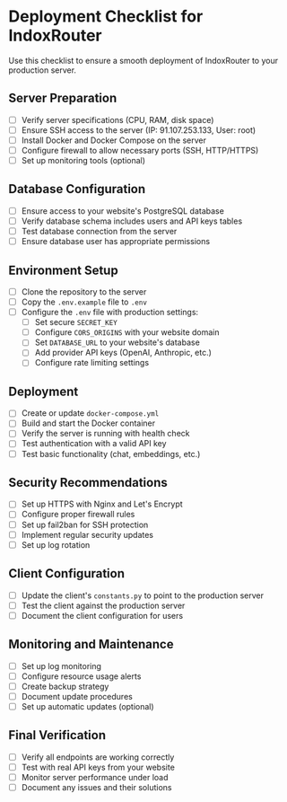 # Deployment Checklist for IndoxRouter

Use this checklist to ensure a smooth deployment of IndoxRouter to your production server.

## Server Preparation

- [ ] Verify server specifications (CPU, RAM, disk space)
- [ ] Ensure SSH access to the server (IP: 91.107.253.133, User: root)
- [ ] Install Docker and Docker Compose on the server
- [ ] Configure firewall to allow necessary ports (SSH, HTTP/HTTPS)
- [ ] Set up monitoring tools (optional)

## Database Configuration

- [ ] Ensure access to your website's PostgreSQL database
- [ ] Verify database schema includes users and API keys tables
- [ ] Test database connection from the server
- [ ] Ensure database user has appropriate permissions

## Environment Setup

- [ ] Clone the repository to the server
- [ ] Copy the `.env.example` file to `.env`
- [ ] Configure the `.env` file with production settings:
  - [ ] Set secure `SECRET_KEY`
  - [ ] Configure `CORS_ORIGINS` with your website domain
  - [ ] Set `DATABASE_URL` to your website's database
  - [ ] Add provider API keys (OpenAI, Anthropic, etc.)
  - [ ] Configure rate limiting settings

## Deployment

- [ ] Create or update `docker-compose.yml`
- [ ] Build and start the Docker container
- [ ] Verify the server is running with health check
- [ ] Test authentication with a valid API key
- [ ] Test basic functionality (chat, embeddings, etc.)

## Security Recommendations

- [ ] Set up HTTPS with Nginx and Let's Encrypt
- [ ] Configure proper firewall rules
- [ ] Set up fail2ban for SSH protection
- [ ] Implement regular security updates
- [ ] Set up log rotation

## Client Configuration

- [ ] Update the client's `constants.py` to point to the production server
- [ ] Test the client against the production server
- [ ] Document the client configuration for users

## Monitoring and Maintenance

- [ ] Set up log monitoring
- [ ] Configure resource usage alerts
- [ ] Create backup strategy
- [ ] Document update procedures
- [ ] Set up automatic updates (optional)

## Final Verification

- [ ] Verify all endpoints are working correctly
- [ ] Test with real API keys from your website
- [ ] Monitor server performance under load
- [ ] Document any issues and their solutions
